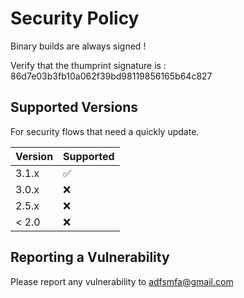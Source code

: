 # Security Policy

Binary builds are always signed !

Verify that the thumprint signature is : 86d7e03b3fb10a062f39bd98119856165b64c827

## Supported Versions

For security flows that need a quickly update.

| Version | Supported          |
| ------- | ------------------ |
| 3.1.x   | :white_check_mark: |
| 3.0.x   | :x:                |
| 2.5.x   | :x: |
| < 2.0   | :x:                |

## Reporting a Vulnerability

Please report any vulnerability to adfsmfa@gmail.com
